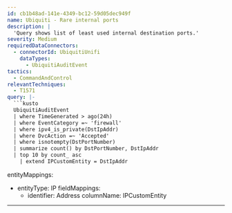 ```yaml
---
id: cb1b48ad-141e-4349-bc12-59d05dec949f
name: Ubiquiti - Rare internal ports
description: |
  'Query shows list of least used internal destination ports.'
severity: Medium
requiredDataConnectors:
  - connectorId: UbiquitiUnifi
    dataTypes:
      - UbiquitiAuditEvent
tactics:
  - CommandAndControl
relevantTechniques:
  - T1571
query: |-
  ```kusto
  UbiquitiAuditEvent
  | where TimeGenerated > ago(24h)
  | where EventCategory =~ 'firewall'
  | where ipv4_is_private(DstIpAddr)
  | where DvcAction =~ 'Accepted'
  | where isnotempty(DstPortNumber)
  | summarize count() by DstPortNumber, DstIpAddr
  | top 10 by count_ asc
    | extend IPCustomEntity = DstIpAddr
  ```
entityMappings:
  - entityType: IP
    fieldMappings:
      - identifier: Address
        columnName: IPCustomEntity
---
```



